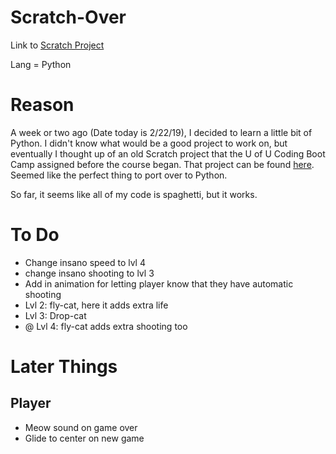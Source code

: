 # Scratch-Over

Link to [Scratch Project](https://scratch.mit.edu/projects/198253712/)

Lang = Python

# Reason

A week or two ago (Date today is 2/22/19), I decided to learn a little bit of Python. I didn't know what would be a good project to work on, but eventually I thought up of an old Scratch project that the U of U Coding Boot Camp assigned before the course began. That project can be found [here](https://scratch.mit.edu/projects/198253712/). Seemed like the perfect thing to port over to Python. 

So far, it seems like all of my code is spaghetti, but it works.

# To Do
* Change insano speed to lvl 4
* change insano shooting to lvl 3
* Add in animation for letting player know that they have automatic shooting
* Lvl 2: fly-cat, here it adds extra life
* Lvl 3: Drop-cat
* @ Lvl 4: fly-cat adds extra shooting too

# Later Things

## Player

* Meow sound on game over
* Glide to center on new game